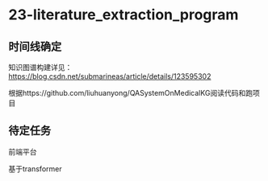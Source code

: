 # 23-literature_extraction_program
## 时间线确定

知识图谱构建详见：https://blog.csdn.net/submarineas/article/details/123595302



根据https://github.com/liuhuanyong/QASystemOnMedicalKG阅读代码和跑项目

## 待定任务

前端平台



基于transformer
